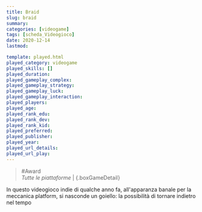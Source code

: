 ```yaml
---
title: Braid
slug: braid
summary: 
categories: [videogame]
tags: [scheda_Videogioco]
date: 2020-12-14
lastmod: 

template: played.html
played_category: videogame
played_skills: []
played_duration: 
played_gameplay_complex: 
played_gameplay_strategy: 
played_gameplay_luck: 
played_gameplay_interaction: 
played_players: 
played_age: 
played_rank_edu: 
played_rank_dev: 
played_rank_kid: 
played_preferred: 
played_publisher: 
played_year: 
played_url_details: 
played_url_play: 
---
```


> #Award   
> *Tutte le piattaforme*  | 
{.boxGameDetail}

In questo videogioco indie di qualche anno fa, all'apparanza banale per la meccanica platform, si nasconde un goiello: la possibilità di tornare indietro nel tempo
